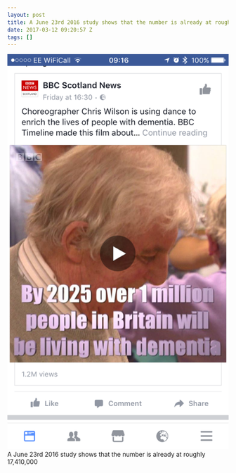 ```yaml
---
layout: post
title: A June 23rd 2016 study shows that the number is already at roughly 17,410,000
date: 2017-03-12 09:20:57 Z
tags: []
---
```

![](/media/2017/03/158303380064.png)
A June 23rd 2016 study shows that the number is already at roughly 17,410,000
